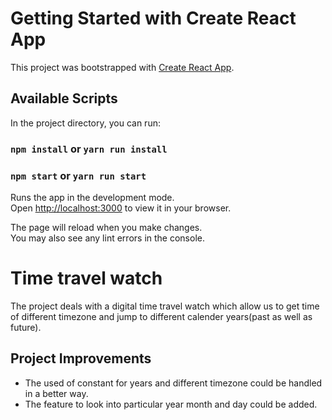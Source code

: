 # Getting Started with Create React App

This project was bootstrapped with [Create React App](https://github.com/facebook/create-react-app).

## Available Scripts

In the project directory, you can run:

### `npm install` or `yarn run install`

### `npm start` or `yarn run start`

Runs the app in the development mode.\
Open [http://localhost:3000](http://localhost:3000) to view it in your browser.

The page will reload when you make changes.\
You may also see any lint errors in the console.

# Time travel watch

The project deals with a digital time travel watch which allow us to get time of different timezone and jump to different calender years(past as well as future).

## Project Improvements

- The used of constant for years and different timezone could be handled in a better way.
- The feature to look into particular year month and day could be added.









